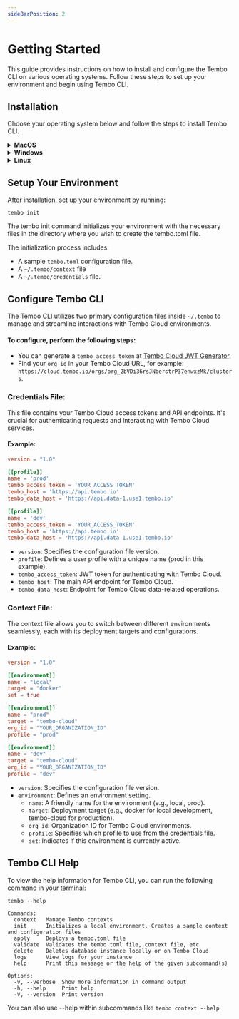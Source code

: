 ```yaml
---
sideBarPosition: 2
---
```


# Getting Started

This guide provides instructions on how to install and configure the Tembo CLI on various operating systems. Follow these steps to set up your environment and begin using Tembo CLI.

## Installation

Choose your operating system below and follow the steps to install Tembo CLI.

<details>
<summary><strong>MacOS</strong></summary>

#### Using Homebrew

Open your terminal and run the following commands:

```shell
brew tap tembo-io/tembo
brew install tembo-cli
```

</details>

<details>
<summary><strong>Windows</strong></summary>

Visit the [Tembo CLI Releases page](https://github.com/tembo-io/tembo/releases) on GitHub. Download the `tembo-cli-[version]-x86_64-windows.tar.gz` file.

1. Use a tool like 7-Zip to extract the `tar.gz` file.
2. Once extracted, you'll find the Tembo CLI executable. To use it, you might want to add its folder to your system's PATH environment variable for easy terminal access.

```shell
# Example of adding Tembo CLI to PATH in PowerShell
$Env:Path += ";C:\path\to\tembo-cli-folder"
```

</details>

<details>
<summary><strong>Linux</strong></summary>

1. Visit the [Tembo CLI Releases page](https://github.com/tembo-io/tembo/releases) on GitHub and download the appropriate file for your architecture, such as `tembo-cli-0.17.0-aarch64-linux.tar.gz` for ARM64 or `tembo-cli-0.17.0-x86_64-linux.tar.gz for x86_64`.
2. Open a terminal and navigate to the download location.
3. Use tar to extract the tar.gz file. Replace `<filename>` with the name of the file you downloaded:

```shell
tar -xzf <filename>
```

4. Move the extracted tembo binary to a location in your PATH, such as /usr/local/bin/:

```shell
sudo mv tembo /usr/local/bin/
```

5. Make sure tembo is executable:

```shell
sudo chmod +x /usr/local/bin/tembo
```

</details>

## Setup Your Environment

After installation, set up your environment by running:

```shell
tembo init
```

The tembo init command initializes your environment with the necessary files in the directory where you wish to create the tembo.toml file.

The initialization process includes:

-   A sample `tembo.toml` configuration file.
-   A `~/.tembo/context` file
-   A `~/.tembo/credentials` file.

## Configure Tembo CLI

The Tembo CLI utilizes two primary configuration files inside `~/.tembo` to manage and streamline interactions with Tembo Cloud environments.

#### To configure, perform the following steps:

-   You can generate a `tembo_access_token` at [Tembo Cloud JWT Generator](https://cloud.tembo.io/generate-jwt).
-   Find your `org_id` in your Tembo Cloud URL, for example:
    `https://cloud.tembo.io/orgs/org_2bVDi36rsJNberstrP37enwxzMk/clusters`.

### Credentials File:

This file contains your Tembo Cloud access tokens and API endpoints. It's crucial for authenticating requests and interacting with Tembo Cloud services.

#### Example:

```toml
version = "1.0"

[[profile]]
name = 'prod'
tembo_access_token = 'YOUR_ACCESS_TOKEN'
tembo_host = 'https://api.tembo.io'
tembo_data_host = 'https://api.data-1.use1.tembo.io'

[[profile]]
name = 'dev'
tembo_access_token = 'YOUR_ACCESS_TOKEN'
tembo_host = 'https://api.tembo.io'
tembo_data_host = 'https://api.data-1.use1.tembo.io'
```

-   `version`: Specifies the configuration file version.
-   `profile`: Defines a user profile with a unique name (prod in this example).
-   `tembo_access_token`: JWT token for authenticating with Tembo Cloud.
-   `tembo_host`: The main API endpoint for Tembo Cloud.
-   `tembo_data_host`: Endpoint for Tembo Cloud data-related operations.

### Context File:

The context file allows you to switch between different environments seamlessly, each with its deployment targets and configurations.

#### Example:

```toml
version = "1.0"

[[environment]]
name = "local"
target = "docker"
set = true

[[environment]]
name = "prod"
target = "tembo-cloud"
org_id = "YOUR_ORGANIZATION_ID"
profile = "prod"

[[environment]]
name = "dev"
target = "tembo-cloud"
org_id = "YOUR_ORGANIZATION_ID"
profile = "dev"
```

-   `version`: Specifies the configuration file version.
-   `environment`: Defines an environment setting.
    -   `name`: A friendly name for the environment (e.g., local, prod).
    -   `target`: Deployment target (e.g., docker for local development, tembo-cloud for production).
    -   `org_id`: Organization ID for Tembo Cloud environments.
    -   `profile`: Specifies which profile to use from the credentials file.
    -   `set`: Indicates if this environment is currently active.

<!---
<details>
<summary><strong>Through CLI</strong></summary>
To configure automatically, use the tembo login command:
tembo login
This command generates a JWT token and retrieves your organization ID, updating the credentials file as it guides you through the web-based login process.
</details> --->

## Tembo CLI Help

To view the help information for Tembo CLI, you can run the following command in your terminal:

```shell
tembo --help
```

```output
Commands:
  context   Manage Tembo contexts
  init      Initializes a local environment. Creates a sample context and configuration files
  apply     Deploys a tembo.toml file
  validate  Validates the tembo.toml file, context file, etc
  delete    Deletes database instance locally or on Tembo Cloud
  logs      View logs for your instance
  help      Print this message or the help of the given subcommand(s)

Options:
  -v, --verbose  Show more information in command output
  -h, --help     Print help
  -V, --version  Print version
```

You can also use --help within subcommands like `tembo context --help`
